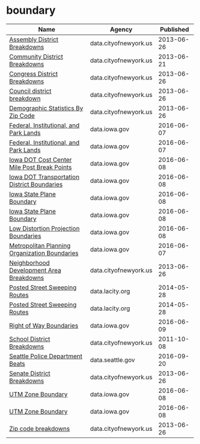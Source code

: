 # boundary

Name | Agency | Published
---- | ---- | ---------
[Assembly District Breakdowns](../datasets/2t32-hbca.md) | data.cityofnewyork.us | 2013-06-26
[Community District Breakdowns](../datasets/w3c6-35wg.md) | data.cityofnewyork.us | 2013-06-21
[Congress District Breakdowns](../datasets/77d2-9ebr.md) | data.cityofnewyork.us | 2013-06-26
[Council district breakdown](../datasets/jqy3-ybjq.md) | data.cityofnewyork.us | 2013-06-26
[Demographic Statistics By Zip Code](../datasets/kku6-nxdu.md) | data.cityofnewyork.us | 2013-06-26
[Federal, Institutional, and Park Lands](../datasets/rfvm-5n7x.md) | data.iowa.gov | 2016-06-07
[Federal, Institutional, and Park Lands](../datasets/rfvm-5n7x.md) | data.iowa.gov | 2016-06-07
[Iowa DOT Cost Center Mile Post Break Points](../datasets/45hs-d2sp.md) | data.iowa.gov | 2016-06-08
[Iowa DOT Transportation District Boundaries](../datasets/rmgc-en4a.md) | data.iowa.gov | 2016-06-08
[Iowa State Plane Boundary](../datasets/4ktg-8jbs.md) | data.iowa.gov | 2016-06-08
[Iowa State Plane Boundary](../datasets/4ktg-8jbs.md) | data.iowa.gov | 2016-06-08
[Low Distortion Projection Boundaries](../datasets/ae66-588u.md) | data.iowa.gov | 2016-06-08
[Metropolitan Planning Organization Boundaries](../datasets/82yg-8mf6.md) | data.iowa.gov | 2016-06-07
[Neighborhood Development Area Breakdowns](../datasets/urvc-2kdr.md) | data.cityofnewyork.us | 2013-06-26
[Posted Street Sweeping Routes](../datasets/krk7-ayq2.md) | data.lacity.org | 2014-05-28
[Posted Street Sweeping Routes](../datasets/krk7-ayq2.md) | data.lacity.org | 2014-05-28
[Right of Way Boundaries](../datasets/gxay-aq2r.md) | data.iowa.gov | 2016-06-09
[School District Breakdowns](../datasets/g3vh-kbnw.md) | data.cityofnewyork.us | 2011-10-08
[Seattle Police Department Beats](../datasets/nnxn-434b.md) | data.seattle.gov | 2016-09-20
[Senate District Breakdowns](../datasets/uv67-wxba.md) | data.cityofnewyork.us | 2013-06-26
[UTM Zone Boundary](../datasets/7n4s-ezhq.md) | data.iowa.gov | 2016-06-08
[UTM Zone Boundary](../datasets/7n4s-ezhq.md) | data.iowa.gov | 2016-06-08
[Zip code breakdowns](../datasets/6bic-qvek.md) | data.cityofnewyork.us | 2013-06-26

